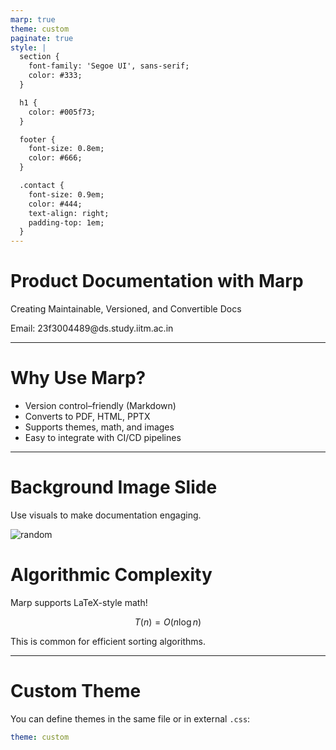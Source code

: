 ```yaml
---
marp: true
theme: custom
paginate: true
style: |
  section {
    font-family: 'Segoe UI', sans-serif;
    color: #333;
  }

  h1 {
    color: #005f73;
  }

  footer {
    font-size: 0.8em;
    color: #666;
  }

  .contact {
    font-size: 0.9em;
    color: #444;
    text-align: right;
    padding-top: 1em;
  }
---
```


<!-- _class: lead -->

# Product Documentation with Marp

Creating Maintainable, Versioned, and Convertible Docs

<div class="contact">
Email: 23f3004489@ds.study.iitm.ac.in
</div>

---

# Why Use Marp?

- Version control–friendly (Markdown)
- Converts to PDF, HTML, PPTX
- Supports themes, math, and images
- Easy to integrate with CI/CD pipelines

---

<!-- _backgroundImage: url("https://github.com/user-attachments/assets/ccdaff70-5620-497b-993d-7f78d2b157ed") -->
<!-- _backgroundSize: cover -->
<!-- _color: white -->

# Background Image Slide

Use visuals to make documentation engaging.

![random](https://github.com/user-attachments/assets/ccdaff70-5620-497b-993d-7f78d2b157ed)


# Algorithmic Complexity

Marp supports LaTeX-style math!

$$
T(n) = O(n \log n)
$$

This is common for efficient sorting algorithms.

---

# Custom Theme

You can define themes in the same file or in external `.css`:

```yaml
theme: custom
